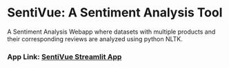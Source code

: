 # SentiVue: A Sentiment Analysis Tool
A Sentiment Analysis Webapp where datasets with multiple products and their corresponding reviews are analyzed using python NLTK. 
### App Link: [SentiVue Streamlit App](https://sentivue.streamlit.app/)
